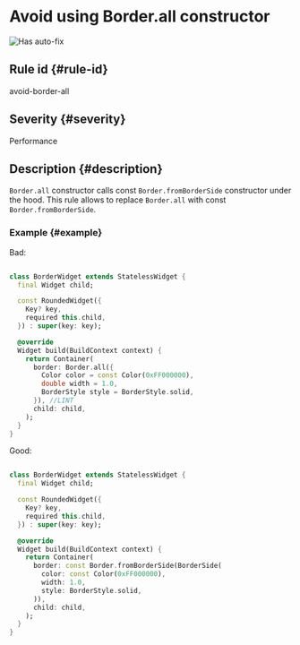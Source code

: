 # Avoid using Border.all constructor

![Has auto-fix](https://img.shields.io/badge/-has%20auto--fix-success)

## Rule id {#rule-id}

avoid-border-all

## Severity {#severity}

Performance

## Description {#description}

`Border.all` constructor calls const `Border.fromBorderSide` constructor under the hood. This rule allows to
replace `Border.all` with const `Border.fromBorderSide`.

### Example {#example}

Bad:

```dart

class BorderWidget extends StatelessWidget {
  final Widget child;

  const RoundedWidget({
    Key? key,
    required this.child,
  }) : super(key: key);

  @override
  Widget build(BuildContext context) {
    return Container(
      border: Border.all({
        Color color = const Color(0xFF000000),
        double width = 1.0,
        BorderStyle style = BorderStyle.solid,
      }), //LINT
      child: child,
    );
  }
}
```

Good:

```dart

class BorderWidget extends StatelessWidget {
  final Widget child;

  const RoundedWidget({
    Key? key,
    required this.child,
  }) : super(key: key);

  @override
  Widget build(BuildContext context) {
    return Container(
      border: const Border.fromBorderSide(BorderSide(
        color: const Color(0xFF000000),
        width: 1.0,
        style: BorderStyle.solid,
      )), 
      child: child,
    );
  }
}
```